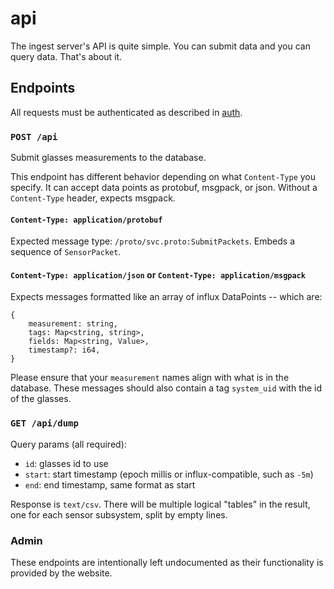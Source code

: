 # api

The ingest server's API is quite simple. You can submit data and you can query data. That's about it.

## Endpoints

All requests must be authenticated as described in [auth](auth.md).

### `POST /api`
Submit glasses measurements to the database.

This endpoint has different behavior depending on what `Content-Type` you specify. It can accept data points as
protobuf, msgpack, or json. Without a `Content-Type` header, expects msgpack.

#### `Content-Type: application/protobuf`
Expected message type: `/proto/svc.proto:SubmitPackets`. Embeds a sequence of `SensorPacket`.

#### `Content-Type: application/json` or `Content-Type: application/msgpack`
Expects messages formatted like an array of influx DataPoints -- which are:

```text
{
    measurement: string,
    tags: Map<string, string>,
    fields: Map<string, Value>,
    timestamp?: i64,
}
```

Please ensure that your `measurement` names align with what is in the database. These messages should also contain a tag
`system_uid` with the id of the glasses.

### `GET /api/dump`
Query params (all required):

- `id`: glasses id to use
- `start`: start timestamp (epoch millis or influx-compatible, such as `-5m`)
- `end`: end timestamp, same format as start

Response is `text/csv`. There will be multiple logical "tables" in the result, one for each sensor subsystem, split
by empty lines.

### Admin
These endpoints are intentionally left undocumented as their functionality is provided by the website.
